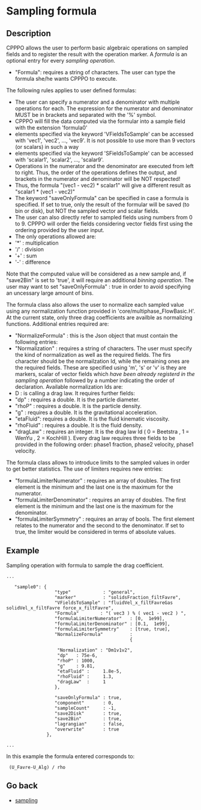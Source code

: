 Sampling formula
======================


Description
----------------------

CPPPO allows the user to perform basic algebraic operations on sampled fields and to register the result with the operation marker. A _formula_ is an optional entry for every _sampling operation_.

* "Formula": requires a string of characters. The user can type the formula she/he wants CPPPO to execute.

The following rules applies to user defined formulas:

* The user can specify a numerator and a denominator with multiple operations for each. The expression for the numerator and denominator MUST be in brackets and separated with the '%' symbol.
* CPPPO will fill the data computed via the formular into a sample field with the extension 'formula0'
* elements specified via the keyword 'VFieldsToSample' can be accessed with 'vec1', 'vec2', ..., 'vec9'. It is not possible to use more than 9 vectors (or scalars) in such a way
* elements specified via the keyword 'SFieldsToSample' can be accessed with 'scalar1', 'scalar2', ..., 'scalar9'.
* Operations in the numerator and the denominator are executed from left to right. Thus, the order of the operations defines the output, and brackets in the numerator and denominator will be NOT respected!
* Thus, the formula "(vec1 - vec2) * scalar1" will give a different result as "scalar1 * (vec1 - vec2)"  
* The keyword "saveOnlyFormula" can be specified in case a formula is specified. If set to true, only the result of the formular will be saved (to bin or disk), but NOT the sampled vector and scalar fields.
* The user can also directly refer to sampled fields using numbers from 0 to 9. CPPPO will order the fields considering vector fields first using the ordering provided by the user input.
* The only operations allowed are:
 * '*' : multiplication
 * '/' : division
 * '+' : sum
 * '-' : difference

Note that the computed value will be considered as a new sample and, if "save2Bin" is set to 'true', it will require an additional _binning operation_. The user may want to set "saveOnlyFormula" : true in order to avoid specifying an uncessary large amount of bins.

The formula class also allows the user to normalize each sampled value using any normalization function provided in 'core/multiphase_FlowBasic.H'. At the current state, only three
drag coefficients are availble as normalizing functions. Additional entries required are:
* "NormalizeFormula" :  this is the Json object that must contain the following entries:
 *  "Normalization" : requires a string of characters. The user must specify the kind of normalization as well as the required fields. The firs character should be the normailzation Id, while the remaining ones are the required fields. These are specified using 'm', 's' or 'v' is they are markers, scalar of vector fields which _have been already registerd in the sampling operation_ followed by a number indicating the order of declaration. Available normalization Ids are:
  * D : is calling a drag law. It requires further fields:
   * "dp" : requires a double. It is the particle diameter.
   * "rhoP" : requires a double. It is the particle density.
   * "g" : requires a double. It is the gravitational acceleration.
   * "etaFluid": requires a double. It is the fluid kinematic viscosity.
   * "rhoFluid" : requires a double. It is the fluid density.
   * "dragLaw" : requires an integer. It is the drag law Id ( 0 = Beetstra , 1 = WenYu , 2 = KochHill  ). Every drag law requires three fields to be provided in the following order: phase1 fraction, phase2 velocity, phase1 velocity. 

The formula class allows to introduce limits to the sampled values in order to get better statistics. The use of limiters requires new entries:

* "formulaLimiterNumerator" : requires an array of doubles. The first element is the minimum and the last one is the maximum for the numerator.
* "formulaLimiterDenominator" : requires an array of doubles. The first element is the minimum and the last one is the maximum for the denominator.
* "formulaLimiterSymmetry" :  requires an array of bools. The first element relates to the numerator and the second to the denominator. If set to true, the limiter would be considered in terms of absolute values.

Example
-------
Sampling operation with formula to sample the drag coefficient.
```
...
                 
   "sample0": {
                  "type"            : "general",
                  "marker"          : "solidsFraction_filtFavre",
                  "VFieldsToSample" : "fluidVel_x_filtFavreGas solidVel_x_filtFavre force_x_filtFavre",
                  "Formula"        : "( vec3 ) % ( vec1 - vec2 ) ", 
                  "formulaLimiterNumerator"   : [0,  1e99],
                  "formulaLimiterDenominator" : [0.1,  1e99],
                  "formulaLimiterSymmetry"    : [true, true],
                  "NormalizeFormula"          : 
                                              {

                   "Normalization" : "Dm1v1v2",
                   "dp"   : 75e-6,
                   "rhoP" : 1000, 
                   "g"    : 9.81, 
                   "etaFluid" :     1.8e-5, 
                   "rhoFluid" :     1.3, 
                   "dragLaw"  :     1 
                  },

                  "saveOnlyFormula" : true,
                  "component"       : 0,
                  "sampleCount"     : -1,
                  "save2Disk"       : true,
                  "save2Bin"        : true,
                  "lagrangian"      : false,
                  "overwrite"       : true                  
               },

...
```
In this example the formula entered corresponds to:
```
 (U_Favre-U_Alg) / rho 
```

Go back
-----------
 - [sampling](12_sampling.md)
